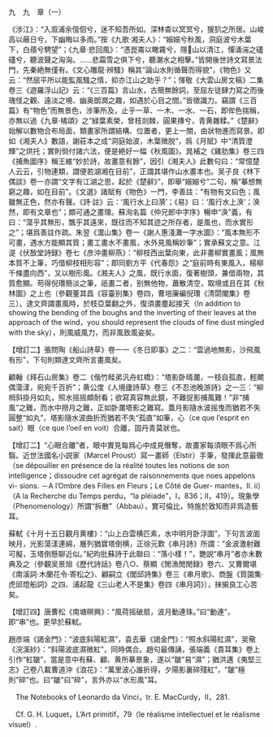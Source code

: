 九　九　章（一）

《涉江》：“入溆浦余儃佪兮，迷不知吾所如。深林杳以冥冥兮，猨狖之所居。山峻高以蔽日兮，下幽晦以多雨。”按《九歌·湘夫人》：“嫋嫋兮秋風，洞庭波兮木葉下，白薠兮騁望”；《九章·悲回風》：“憑崑崙以瞰霧兮，隱𡵲山以清江，憚涌湍之礚礚兮，聽波聲之洶洶。……悲霜雪之俱下兮，聽潮水之相擊。”皆開後世詩文寫景法門，先秦絶無僅有。《文心雕龍·辨騷》稱其“論山水則循聲而得貌”，《物色》又云：“然屈平所以能監風騷之情，抑亦江山之助乎？”；惲敬《大雲山房文稿》二集卷三《遊羅浮山記》云：“《三百篇》言山水，古簡無餘詞，至屈左徒肆力寫之而後瑰怪之觀、遠淡之境、幽奥朗潤之趣，如遇於心目之間。”皆徵識力。竊謂《三百篇》有“物色”而無景色，涉筆所及，止乎一草、一木、一水、一石，即侔色揣稱，亦無以過《九章·橘頌》之“緑葉素榮，曾枝剡棘，圓果摶兮，青黄雜糅。”《楚辭》始解以數物合布局面，類畫家所謂結構、位置者，更上一關，由狀物進而寫景。即如《湘夫人》數語，謝莊本之成“洞庭始波，木葉微脱”，爲《月賦》中“清質澄輝”之烘托；實則倘付諸六法，便是絶好一幅《秋風圖》。晁補之《雞肋集》卷三四《捕魚圖序》稱王維“妙於詩，故畫意有餘”，因引《湘夫人》此數句曰：“常憶楚人云云，引物連類，謂便若湖湘在目前”，正謂其堪作山水畫本也。吴子良《林下偶談》卷一亦謂“文字有江湖之思，起於《楚辭》”，即舉“嫋嫋兮”二句，稱“摹想無窮之趣，如在目前”。《文選》諸賦有《物色》一門，李善註：“有物有文曰色；風雖無正色，然亦有聲。《詩·註》云：‘風行水上曰漪’；《易》曰：‘風行水上涣’；涣然，即有文章也”；頗可通之畫理。蘇洵名篇《仲兄郎中字序》暢申“涣”義，有曰：“蕩乎其無形，飄乎其遠來，既往而不知其迹之所存者，是風也，而水實形之”；堪爲善註作疏。朱翌《灊山集》卷一《謝人惠淺灘一字水圖》：“風本無形不可畫，遇水方能顯其質；畫工畫水不畫風，水外見風稱妙筆”；實承蘇文之意。江湜《伏敔堂詩録》卷七《彦沖畫柳燕》：“柳枝西出葉向東，此非畫柳實畫風；風無本質不上筆，巧借柳枝相形容”；即同劉方平《代春怨》之“庭前時有東風入，楊柳千條盡向西”，又以樹形風。《湘夫人》之風，既行水面，復著樹頭，兼借兩物，其質愈顯。苟得倪瓚簡淡之筆，祇畫二者，别無他物，蕭散清空，取境或且在其《秋林圖》之上也（參觀董其昌《容臺别集》卷四，曹培廉編倪瓚《清閟閣集》卷三）。達文齊謂畫風時，於枝亞葉翻之外，復須畫塵起接天（In addition to showing the bending of the boughs and the inverting of their leaves at the approach of the wind，you should represent the clouds of fine dust mingled with the sky），則風威風力，而非風致風姿矣。

【增訂二】張問陶《船山詩草》卷一一《冬日即事》之二：“雲過地無影，沙飛風有形”，下句則類達文齊所言畫風矣。

顧翰《拜石山房集》卷二《偕竹畦弟汎舟虹橋》：“塔影卧晴瀾，一枝自孤直，輕颸偶蕩漾，宛宛千百折”；黄公度《人境廬詩草》卷三《不忍池晚游詩》之一三：“柳梢斜掛月如丸，照水摇摇頗耐看；欲寫真容無此鏡，不難捉影捕風難！”非“捕風”之難，而水中撈月之難，正如卧瀾塔影之難寫。蓋月影隨水波摇曳而猶若不失圓整“如丸”，塔影隨水波曲折而猶若不失“孤直”如筆，心（ce que l’esprit en sait）眼（ce que l’oeil en voit）合離，固丹青莫狀也。

【增訂二】“心眼合離”者，眼中實見每爲心中成見僭奪，故畫家每須眼不爲心所翳。近世法國名小説家（Marcel Proust）寫一畫師（Elstir）手筆，發揮此意最徹（se dépouiller en présence de la réalité toutes les notions de son intelligence；dissoudre cet agrégat de raisonnements que noes appelons vi-
sions. －A l’Ombre des Filles en Fleurs；Le Côté de Guer-
mantes，II. ii）（A la Recherche du Temps perdu，“la pléiade”，I，836；II，419）。現象學（Phenomenology）所謂“拆散”（Abbau），實可倫比，特施於致知而非爲造藝耳。

蘇軾《十月十五日觀月黄樓》：“山上白雲横匹素，水中明月卧浮圖”，下句言波面映月，光影蕩漾連綿，層列猶寶塔倒横，正徐元歎《串月詩》所謂：“金波激射難可擬，玉塔倒懸聊近似。”紀昀批蘇詩于此聯曰：“落小樣！”，艷説“串月”者亦未數典及之（參觀吴景旭《歷代詩話》卷八○、蔡顯《閒漁閒閒録》卷六、又曹爾堪《南溪詞·木蘭花令·寄松之》、顧嗣立《閭邱詩集》卷三《串月歌》、商盤《質園集·虎邱燈船詞》之四、浦起龍《三山老人不是集》卷四《串月詞》），抹摋良工心苦矣。

【增訂四】唐曹松《南塘暝興》：“風荷摇破扇，波月動連珠。”曰“動連”，即“串”也。更早於蘇軾。

趙彦端《謁金門》：“波底斜陽紅濕”，袁去華《謁金門》：“照水斜陽紅濕”，吴儆《浣溪紗》：“斜陽波底濕微紅”，同時偶合。趙句最傳誦，張端義《貴耳集》卷上引作“紅皺”，當是意中有蘇、顧、黄所摹景象，遂以“皺”易“濕”；猶洪邁《夷堅三志》己卷八載曹道沖《浪花》：“萬里波心誰折得，夕陽影裏碎殘紅”，“皺”極則“碎”也。曰“皺”曰“碎”，言外亦以“水形風”耳。











　The Notebooks of Leonardo da Vinci，tr. E. MacCurdy，II，281.

　Cf. G. H. Luquet，L’Art primitif，79（le réalisme intellectuel et le réalisme visuel）.